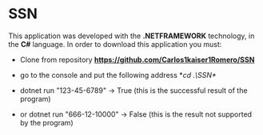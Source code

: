 # SSN 
This application was developed with the **.NETFRAMEWORK** technology, in the **C#** language.
In order to download this application you must:

- Clone from repository **https://github.com/Carlos1kaiser1Romero/SSN**

- go to the console and put the following address **cd .\SSN\**

- dotnet run "123-45-6789" -> True (this is the successful result of the program) 

- or dotnet run "666-12-10000" -> False (this is the result not supported by the program)
